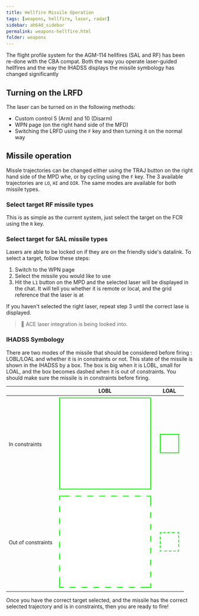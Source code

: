 ```yaml
---
title: Hellfire Missile Operation
tags: [weapons, hellfire, laser, radar]
sidebar: ah64d_sidebar
permalink: weapons-hellfire.html
folder: weapons
---
```

The flight profile system for the AGM-114 hellfires (SAL and RF) has been re-done with the CBA compat. Both the way you operate laser-guided hellfires and the way the IHADSS displays the missile symbology has changed significantly

## Turning on the LRFD

The laser can be turned on in the following methods:

* Custom control 5 (Arm) and 10 (Disarm)
* WPN page (on the right hand side of the MFD)
* Switching the LRFD using the `F` key and then turning it on the normal way

## Missile operation

Missle trajectories can be changed either using the TRAJ button on the right hand side of the MPD whe, or by cycling using the `F` key. The 3 available trajectories are `LO`, `HI` and `DIR`. The same modes are available for both missile types.

### Select target RF missile types

This is as simple as the current system, just select the target on the FCR using the `R` key.

### Select target for SAL missile types

Lasers are able to be locked on if they are on the friendly side's datalink. To select a target, follow these steps:

1. Switch to the WPN page
2. Select the missile you would like to use
3. Hit the `L1` button on the MPD and the selected laser will be displayed in the chat. It will tell you  whether it is remote or local, and the grid reference that the laser is at

If you haven't selected the right laser, repeat step 3 until the correct lase is displayed.

> :construction: ACE laser integration is being looked into.

### IHADSS Symbology

There are two modes of the missile that should be considered before firing : LOBL/LOAL and whether it is in constraints or not. This state of the missile is shown in the IHADSS by a box. The box is big when it is LOBL, small for LOAL, and the box becomes dashed when it is out of constraints. You should make sure the missile is in constraints before firing.

| | LOBL | LOAL |
| :-- | :-: | :-: |
| In constraints | ![LOBL in bounds](images/tex/hdu/ah64_lobl.png) | ![LOAL out of bounds](images/tex/hdu/f16_rsc_jhmcs_targ.png)
| Out of constraints | ![LOBL out of bounds](images/tex/hdu/ah64_lobl_nolos.png) | ![LOAL in bounds](images/tex/hdu/f16_rsc_jhmcs_targ_nolos.png)

Once you have the correct target selected, and the missile has the correct selected trajectory and is in constraints, then you are ready to fire!
